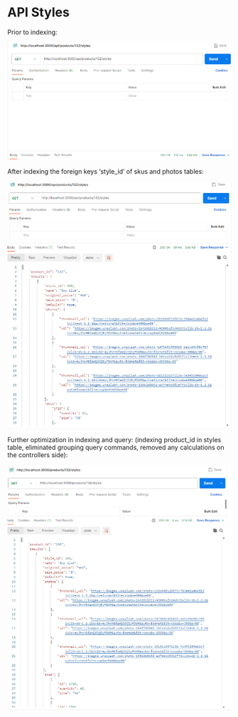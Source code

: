 # API Styles

Prior to indexing:

![Untitled](API%20Styles/Untitled.png)

After indexing the foreign keys ‘style_id’ of skus and photos tables:

![Untitled](API%20Styles/Untitled%201.png)

Further optimization in indexing and query: (indexing product_id in styles table, eliminated grouping query commands, removed any calculations on the controllers side):

![Untitled](API%20Styles/Untitled%202.png)